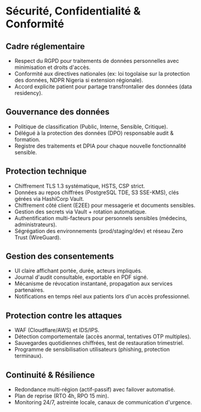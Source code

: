 # Sécurité, Confidentialité & Conformité

## Cadre réglementaire
- Respect du RGPD pour traitements de données personnelles avec minimisation et droits d'accès.
- Conformité aux directives nationales (ex: loi togolaise sur la protection des données, NDPR Nigeria si extension régionale).
- Accord explicite patient pour partage transfrontalier des données (data residency).

## Gouvernance des données
- Politique de classification (Public, Interne, Sensible, Critique).
- Délégué à la protection des données (DPO) responsable audit & formation.
- Registre des traitements et DPIA pour chaque nouvelle fonctionnalité sensible.

## Protection technique
- Chiffrement TLS 1.3 systématique, HSTS, CSP strict.
- Données au repos chiffrées (PostgreSQL TDE, S3 SSE-KMS), clés gérées via HashiCorp Vault.
- Chiffrement côté client (E2EE) pour messagerie et documents sensibles.
- Gestion des secrets via Vault + rotation automatique.
- Authentification multi-facteurs pour personnels sensibles (médecins, administrateurs).
- Ségrégation des environnements (prod/staging/dev) et réseau Zero Trust (WireGuard).

## Gestion des consentements
- UI claire affichant portée, durée, acteurs impliqués.
- Journal d'audit consultable, exportable en PDF signé.
- Mécanisme de révocation instantané, propagation aux services partenaires.
- Notifications en temps réel aux patients lors d'un accès professionnel.

## Protection contre les attaques
- WAF (Cloudflare/AWS) et IDS/IPS.
- Détection comportementale (accès anormal, tentatives OTP multiples).
- Sauvegardes quotidiennes chiffrées, test de restauration trimestriel.
- Programme de sensibilisation utilisateurs (phishing, protection terminaux).

## Continuité & Résilience
- Redondance multi-région (actif-passif) avec failover automatisé.
- Plan de reprise (RTO 4h, RPO 15 min).
- Monitoring 24/7, astreinte locale, canaux de communication d'urgence.

